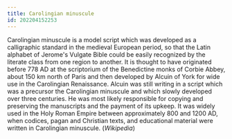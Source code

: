 ```yaml
---
title: Carolingian minuscule
id: 202204152253
---
```


Carolingian minuscule is a model script which was developed as a calligraphic standard in the medieval European period, so that the Latin alphabet of Jerome's Vulgate Bible could be easily recognized by the literate class from one region to another. It is thought to have originated before 778 AD at the scriptorium of the Benedictine monks of Corbie Abbey, about 150 km north of Paris and then developed by Alcuin of York for wide use in the Carolingian Renaissance. Alcuin was still writing in a script which was a precursor the Carolingian minuscule and which slowly developed over three centuries. He was most likely responsible for copying and preserving the manuscripts and the payment of its upkeep. It was widely used in the Holy Roman Empire between approximately 800 and 1200 AD, when codices, pagan and Christian texts, and educational material were written in Carolingian minuscule. (*Wikipedia*)
